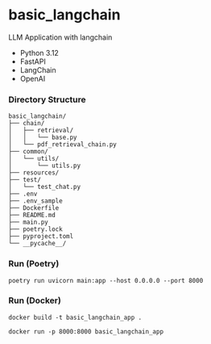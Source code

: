 # basic_langchain
LLM Application with langchain

- Python 3.12
- FastAPI
- LangChain
- OpenAI

### Directory Structure
```
basic_langchain/
├── chain/
│   ├── retrieval/
│   │   └── base.py
│   └── pdf_retrieval_chain.py
├── common/
│   └── utils/
│       └── utils.py
├── resources/
├── test/
│   └── test_chat.py
├── .env
├── .env_sample
├── Dockerfile
├── README.md
├── main.py
├── poetry.lock
├── pyproject.toml
└── __pycache__/
```

### Run (Poetry)
`poetry run uvicorn main:app --host 0.0.0.0 --port 8000`

### Run (Docker)
`docker build -t basic_langchain_app .`

`docker run -p 8000:8000 basic_langchain_app`
